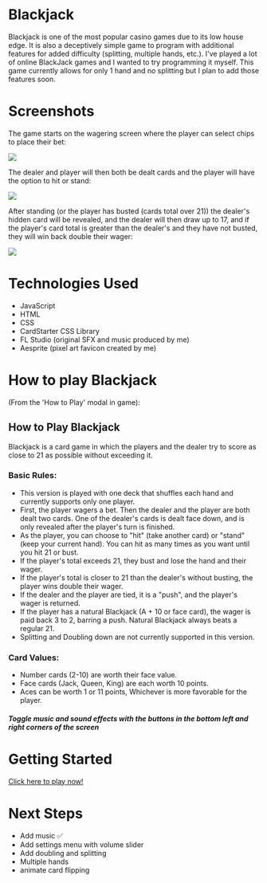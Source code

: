 # Blackjack
Blackjack is one of the most popular casino games due to its low house edge. It is also a deceptively simple game to program with additional features for added difficulty (splitting, multiple hands, etc.). I've played a lot of online BlackJack games and I wanted to try programming it myself. This game currently allows for only 1 hand and no splitting but I plan to add those features soon.

# Screenshots

The game starts on the wagering screen where the player can select chips to place their bet:

<img src="https://i.imgur.com/DghkmCU.png" style="text-align: center">

The dealer and player will then both be dealt cards and the player will have the option to hit or stand:

<img src="https://i.imgur.com/cO9rirK.png">

After standing (or the player has busted (cards total over 21)) the dealer's hidden card will be revealed, and the dealer will then draw up to 17, and if the player's card total is greater than the dealer's and they have not busted, they will win back double their wager:

<img src="https://i.imgur.com/cO9rirK.png">


# Technologies Used

- JavaScript
- HTML
- CSS
- CardStarter CSS Library
- FL Studio (original SFX and music produced by me)
- Aesprite (pixel art favicon created by me)

# How to play Blackjack

(From the 'How to Play' modal in game):

<h2>How to Play Blackjack</h2>
<p>Blackjack is a card game in which the players and the dealer try to score as close to 21 as possible without exceeding it.</p>
<h3>Basic Rules:</h3>
<ul>
    <li>This version is played with one deck that shuffles each hand and currently supports only one player.</li>
    <li>First, the player wagers a bet. Then the dealer and the player are both dealt two cards. One of the dealer's cards is dealt face down, and is only revealed after the player's turn is finished.</li>
    <li>As the player, you can choose to "hit" (take another card) or "stand" (keep your current hand). You can hit as many times as you want until you hit 21 or bust.</li>
    <li>If the player's total exceeds 21, they bust and lose the hand and their wager.</li>
    <li>If the player's total is closer to 21 than the dealer's without busting, the player wins double their wager.</li>
    <li>If the dealer and the player are tied, it is a "push", and the player's wager is returned.</li>
    <li>If the player has a natural Blackjack (A + 10 or face card), the wager is paid back 3 to 2, barring a push. Natural Blackjack always beats a regular 21.</li>
    <li>Splitting and Doubling down are not currently supported in this version.</li>
</ul>
<h3>Card Values:</h3>
<ul>
    <li>Number cards (2-10) are worth their face value.</li>
    <li>Face cards (Jack, Queen, King) are each worth 10 points.</li>
    <li>Aces can be worth 1 or 11 points, Whichever is more favorable for the player.</li>
</ul>
<h5 id="note">Toggle music and sound effects with the buttons in the bottom left and right corners of the screen</h5>
 

# Getting Started


[Click here to play now!](https://arzansa.github.io/Blackjack/)

# Next Steps

- Add music ✅
- Add settings menu with volume slider
- Add doubling and splitting
- Multiple hands
- animate card flipping